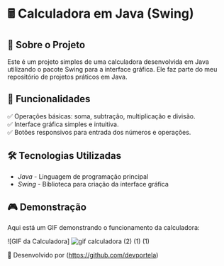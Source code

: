 # 🖩 Calculadora em Java (Swing)

## 📌 Sobre o Projeto
Este é um projeto simples de uma calculadora desenvolvida em Java utilizando o pacote Swing para a interface gráfica. Ele faz parte do meu repositório de projetos práticos em Java.

## 🚀 Funcionalidades
✅ Operações básicas: soma, subtração, multiplicação e divisão.  
✅ Interface gráfica simples e intuitiva.  
✅ Botões responsivos para entrada dos números e operações.

## 🛠 Tecnologias Utilizadas
- *Java* - Linguagem de programação principal
- *Swing* - Biblioteca para criação da interface gráfica

## 🎮 Demonstração

Aqui está um GIF demonstrando o funcionamento da calculadora:

![GIF da Calculadora]
![gif calculadora (2) (1) (1)](https://github.com/user-attachments/assets/0c536f61-f64a-41b2-be16-0629b462bb12)



📌 Desenvolvido por (https://github.com/devportela)

